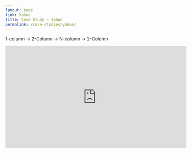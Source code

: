 ```yaml
---
layout: page
link: Yahoo
title: Case Study – Yahoo
permalink: /case-studies/yahoo/
---
```


1-column &rarr; 2-Column &rarr; N-column &rarr; 2-Column

<iframe src="https://player.vimeo.com/video/127014219?color=ff5566&portrait=0" width="567" height="319" frameborder="0" webkitallowfullscreen mozallowfullscreen allowfullscreen></iframe>